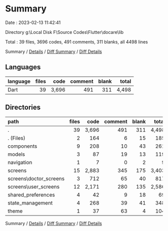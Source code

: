 # Summary

Date : 2023-02-13 11:42:41

Directory g:\\Local Disk F\\Source Codes\\Flutter\\docare\\lib

Total : 39 files,  3696 codes, 491 comments, 311 blanks, all 4498 lines

Summary / [Details](details.md) / [Diff Summary](diff.md) / [Diff Details](diff-details.md)

## Languages
| language | files | code | comment | blank | total |
| :--- | ---: | ---: | ---: | ---: | ---: |
| Dart | 39 | 3,696 | 491 | 311 | 4,498 |

## Directories
| path | files | code | comment | blank | total |
| :--- | ---: | ---: | ---: | ---: | ---: |
| . | 39 | 3,696 | 491 | 311 | 4,498 |
| . (Files) | 2 | 164 | 6 | 15 | 185 |
| components | 9 | 208 | 10 | 43 | 261 |
| models | 3 | 87 | 19 | 13 | 119 |
| navigation | 1 | 7 | 0 | 2 | 9 |
| screens | 15 | 2,883 | 345 | 175 | 3,403 |
| screens\\doctor_screens | 3 | 712 | 65 | 40 | 817 |
| screens\\user_screens | 12 | 2,171 | 280 | 135 | 2,586 |
| shared_preferences | 4 | 42 | 9 | 18 | 69 |
| state_management | 4 | 268 | 39 | 41 | 348 |
| theme | 1 | 37 | 63 | 4 | 104 |

Summary / [Details](details.md) / [Diff Summary](diff.md) / [Diff Details](diff-details.md)